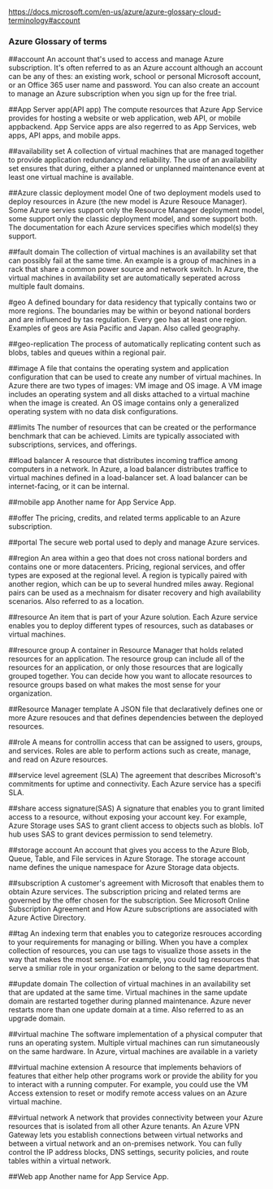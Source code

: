 https://docs.microsoft.com/en-us/azure/azure-glossary-cloud-terminology#account

### Azure Glossary of terms

##account
An account that's used to access and manage Azure subscription. It's often referred to as an Azure account although an account can be any of thes: an existing work, school or personal Microsoft account, or an Office 365 user name and password. You can also create an account to manage an Azure subscription when you sign up for the free trial.

##App Server app(API app)
The compute resources that Azure App Service provides for hosting a website or web application, web API, or mobile appbackend. App Service apps are also regerred to as App Services, web apps, API apps, and mobile apps.

##availability set
A collection of virtual machines that are managed together to provide application redundancy and reliability. The use of an availability set ensures that during, either a planned or unplanned maintenance event at least one virtual machine is available. 

##Azure classic deployment model
One of two deployment models used to deploy resources in Azure (the new model is Azure Resouce Manager). Some Azure servies support only the Resource Manager deployment model, some support only the classic deployment model, and some support both. The documentation for each Azure services specifies which model(s) they support.

##fault domain 
The collection of virtual machines is an availability set that can possibly fail at the same time. An example is a group of machines in a rack that share a common power source and network switch. In Azure, the virtual machines in availability set are automatically seperated across multiple fault domains.

#geo 
A defined boundary for data residency that typically contains two or more regions. The boundaries may be within or beyond national borders and are influenced by tas regulation. Every geo has at least one region. Examples of geos are Asia Pacific and Japan. Also called geography.

##geo-replication
The process of automatically replicating content such as blobs, tables and queues within a regional pair.

##image
A file that contains the operating system and application configuration that can be used to create any number of virtual machines. In Azure there are two types of images: VM image and OS image. A VM image includes an operating system and all disks attached to a virtual machine when the image is created. An OS image contains only a generalized operating system with no data disk configurations.

##limits
The number of resources that can be created or the performance benchmark that can be achieved. Limits are typically associated with subscriptions, services, and offerings.

##load balancer
A resource that distributes incoming traffice among computers in a network. In Azure, a load balancer distributes traffice to virtual machines defined in a load-balancer set. A load balancer can be internet-facing, or it can be internal.

##mobile app
Another name for App Service App.

##offer
The pricing, credits, and related terms applicable to an Azure subscription.

##portal
The secure web portal used to deply and manage Azure services.

##region
An area within a geo that does not cross national borders and contains one or more datacenters. Pricing, regional services, and offer types are exposed at the regional level. A region is typically paired with another region, which can be up to several hundred miles away. Regional pairs can be used as a mechnaism for disater recovery and high availability scenarios. Also referred to as a location. 

##resource
An item that is part of your Azure solution. Each Azure service enables you to deploy different types of resources, such as databases or virtual machines.

##resource group
A container in Resource Manager that holds related resources for an application. The resource group can include all of the resources for an application, or only those resources that are logically grouped together. You can decide how you want to allocate resources to resource groups based on what makes the most sense for your organization.

##Resource Manager template
A JSON file that declaratively defines one or more Azure resouces and that defines dependencies between the deployed resources. 

##role 
A means for controllin access that can be assigned to users, groups, and services. Roles are able to perform actions such as create, manage, and read on Azure resources.

##service level agreement (SLA)
The agreement that describes Microsoft's commitments for uptime and connectivity. Each Azure service has a specifi SLA.

##share access signature(SAS)
A signature that enables you to grant limited access to a resource, without exposing your account key. For example, Azure Storage uses SAS to grant client access to objects such as blobls. IoT hub uses SAS to grant devices permission to send telemetry.

##storage account
An account that gives you access to the Azure Blob, Queue, Table, and File services in Azure Storage. The storage account name defines the unique namespace for Azure Storage data objects.

##subscription
A customer's agreement with Microsoft that enables them to obtain Azure services. The subscription pricing and related terms are governed by the offer chosen for the subscription. See Microsoft Online Subscription Agreement and How Azure subscriptions are associated with Azure Active Directory.

##tag
An indexing term that enables you to categorize resrouces according to your requirements for managing or billing. When you have a complex collection of resources, you can use tags to visualize those assets in the way that makes the most sense. For example, you could tag resources that serve a smiliar role in your organization or belong to the same department. 

##update domain
The collection of virtual machines in an availability set that are updated at the same time. Virtual machines in the same update domain are restarted together during planned maintenance. Azure never restarts more than one update domain at a time. Also referred to as an upgrade domain.

##virtual machine 
The software implementation of a physical computer that runs an operating system. Multiple virtual machines can run simutaneously on the same hardware. In Azure, virtual machines are available in a variety 

##virtual machine extension
A resource that implements behaviors of features that either help other programs work or provide the ability for you to interact with a running computer. For example, you could use the VM Access extension to reset or modify remote access values on an Azure virtual machine.

##virtual network
A network that provides connectivity between your Azure resources that is isolated from all other Azure tenants. An Azure VPN Gateway lets you establish connections between virtual networks and between a virtual network and an on-premises network. You can fully control the IP address blocks, DNS settings, security policies, and route tables within a virtual network. 

##Web app
Another name for App Service App.
